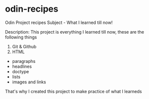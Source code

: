 # odin-recipes
Odin Project recipes
Subject - What I learned till now!

Description: This project is everything I learned till now, these are the following things
1. Git & Github
2. HTML 
  - paragraphs
  - headlines
  - doctype
  - lists
  - images and links

That's why I created this project to make practice of what I learneds